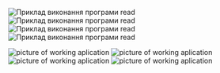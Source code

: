 ![Приклад виконання програми read](https://ibb.co/QKsBsGL)
![Приклад виконання програми read](https://ibb.co/5RwrSS8)
![Приклад виконання програми read](https://ibb.co/bRZxG9s)
![Приклад виконання програми read](https://ibb.co/W6SkcNt)

<img src="https://i.ibb.co/TgzXz56/Add.jpg" alt="picture of working aplication">
<img src="https://i.ibb.co/XCM7KKs/getById.jpg" alt="picture of working aplication">
<img src="https://i.ibb.co/mFwmPW9/list.jpg" alt="picture of working aplication">
<img src="https://i.ibb.co/FKG5BkV/remove.jpg" alt="picture of working aplication">
